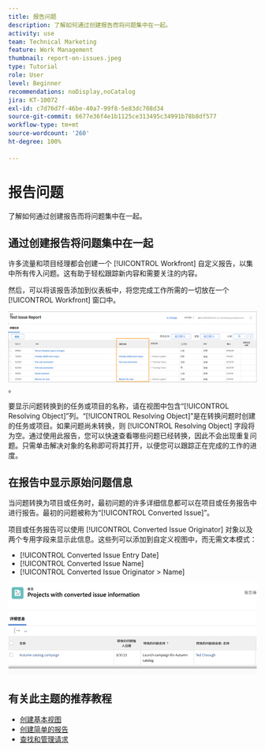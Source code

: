 ```yaml
---
title: 报告问题
description: 了解如何通过创建报告而将问题集中在一起。
activity: use
team: Technical Marketing
feature: Work Management
thumbnail: report-on-issues.jpeg
type: Tutorial
role: User
level: Beginner
recommendations: noDisplay,noCatalog
jira: KT-10072
exl-id: c7d76d7f-46be-40a7-99f8-5e83dc708d34
source-git-commit: 6677e36f4e1b1125ce313495c34991b78b8df577
workflow-type: tm+mt
source-wordcount: '260'
ht-degree: 100%

---
```


# 报告问题

了解如何通过创建报告而将问题集中在一起。

## 通过创建报告将问题集中在一起

许多流量和项目经理都会创建一个 [!UICONTROL Workfront] 自定义报告，以集中所有传入问题。这有助于轻松跟踪新内容和需要关注的内容。

然后，可以将该报告添加到仪表板中，将您完成工作所需的一切放在一个 [!UICONTROL Workfront] 窗口中。

![问题报告的 [!UICONTROL Resolving Object] 列的图像](assets/18-resolving-object-report.png)。

要显示问题转换到的任务或项目的名称，请在视图中包含“[!UICONTROL Resolving Object]”列。“[!UICONTROL Resolving Object]”是在转换问题时创建的任务或项目。如果问题尚未转换，则 [!UICONTROL Resolving Object] 字段将为空。通过使用此报告，您可以快速查看哪些问题已经转换，因此不会出现重复问题。只需单击解决对象的名称即可将其打开，以便您可以跟踪正在完成的工作的进度。

## 在报告中显示原始问题信息

当问题转换为项目或任务时，最初问题的许多详细信息都可以在项目或任务报告中进行报告。最初的问题被称为“[!UICONTROL Converted Issue]”。

项目或任务报告可以使用 [!UICONTROL Converted Issue Originator] 对象以及两个专用字段来显示此信息。这些列可以添加到自定义视图中，而无需文本模式：

* [!UICONTROL Converted Issue Entry Date]
* [!UICONTROL Converted Issue Name]
* [!UICONTROL Converted Issue Originator > Name]

![问题报告信息的图像。](assets/19-text-mode-reporting-for-issues.png)


## 有关此主题的推荐教程

* [创建基本视图](/help/reporting/basic-reporting/create-a-basic-view.md)
* [创建简单的报告](/help/reporting/basic-reporting/create-a-simple-report.md)
* [查找和管理请求](/help/manage-work/issues-requests/find-requests.md)

